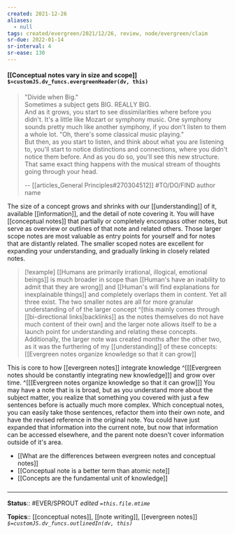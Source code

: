 ```yaml
---
created: 2021-12-26 
aliases:
  - null
tags: created/evergreen/2021/12/26, review, node/evergreen/claim
sr-due: 2022-01-14
sr-interval: 4
sr-ease: 130
---
```


#### [[Conceptual notes vary in size and scope]] `$=customJS.dv_funcs.evergreenHeader(dv, this)`

> "Divide when Big."  
> Sometimes a subject gets BIG. REALLY BIG.  
> And as it grows, you start to see dissimilarities where before you didn't.
> It's a little like Mozart or symphony music. One symphony sounds pretty much like another symphony, if you don't listen to them a whole lot. "Oh, there's some classical music playing."    
> But then, as you start to listen, and think about what you are listening to, you'll start to notice distinctions and connections, where you didn't notice them before. And as you do so, you'll see this new structure.  
> That same exact thing happens with the musical stream of thoughts going through your head.  
> 
> -- [[articles_General Principles#270304512]] #TO/DO/FIND author name

The size of a concept grows and shrinks with our [[understanding]] of it, available [[information]], and the detail of note covering it. You will have [[conceptual notes]] that partially or completely encompass other notes, but serve as overview or outlines of that note and related others. Those larger scope notes are most valuable as entry points for yourself and for notes that are distantly related. The smaller scoped notes are excellent for expanding your understanding, and gradually linking in closely related notes. 

> [!example]
> [[Humans are primarily irrational, illogical, emotional beings]] is much broader in scope than [[Human's have an inability to admit that they are wrong]] and [[Human's will find explanations for inexplainable things]] and completely overlaps them in content. Yet all three exist. The two smaller notes are all for more granular understanding of of the larger concept 
> ^[this mainly comes through [[bi-directional links|backlinks]] as the notes themselves do not have much content of their own]
> and the larger note allows itself to be a launch point for understanding and relating these concepts.  
> Additionally, the larger note was created months after the other two, as it was the furthering of my [[understanding]] of these concepts: 
> [[Evergreen notes organize knowledge so that it can grow]]

This is core to how [[evergreen notes]] integrate knowledge
^[[[Evergreen notes should be constantly integrating new knowledge]]]
 and grow over time.
^[[[Evergreen notes organize knowledge so that it can grow]]]
You may have a note that is is broad, but as you understand more about the subject matter, you realize that something you covered with just a few sentences before is actually much more complex. Which conceptual notes, you can easily take those sentences, refactor them into their own note, and have the revised reference in the original note. You could have just expanded that information into the current note, but now that information can be accessed elsewhere, and the parent note doesn't cover information outside of it's area.
 
- [[What are the differences between evergreen notes and conceptual notes]]
- [[Conceptual note is a better term than atomic note]]
- [[Concepts are the fundamental unit of knowledge]]
 

### <hr class="footnote"/>

**Status**:: #EVER/SPROUT
*edited `=this.file.mtime`*

**Topics**:: [[conceptual notes]], [[note writing]], [[evergreen notes]]
*`$=customJS.dv_funcs.outlinedIn(dv, this)`*
